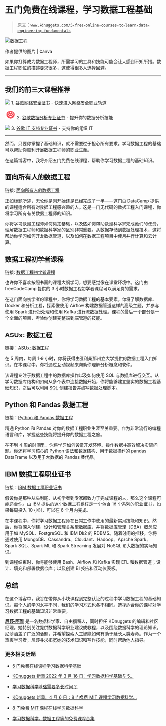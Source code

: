 # 五门免费在线课程，学习数据工程基础

> 原文：[`www.kdnuggets.com/5-free-online-courses-to-learn-data-engineering-fundamentals`](https://www.kdnuggets.com/5-free-online-courses-to-learn-data-engineering-fundamentals)

![数据工程](img/3237c36c633bf05ac8500747ed8786b8b.png)

作者提供的图片 | Canva

如果你打算成为数据工程师，所需学习的工具和技能可能会让人感到不知所措。数据工程职位的描述要求很多，这使得很多人选择回避。

* * *

## 我们的前三大课程推荐

![](img/0244c01ba9267c002ef39d4907e0b8fb.png) 1\. [谷歌网络安全证书](https://www.kdnuggets.com/google-cybersecurity) - 快速进入网络安全职业轨道

![](img/e225c49c3c91745821c8c0368bf04711.png) 2\. [谷歌数据分析专业证书](https://www.kdnuggets.com/google-data-analytics) - 提升你的数据分析技能

![](img/0244c01ba9267c002ef39d4907e0b8fb.png) 3\. [谷歌 IT 支持专业证书](https://www.kdnuggets.com/google-itsupport) - 支持你的组织 IT

* * *

然而，只要你掌握了基础知识，就不需要过于担心所有要求。学习数据工程的基础可以帮助你顺利开展数据工程师的职业生涯。

在这篇博客中，我将介绍五门免费在线课程，帮助你学习数据工程的基础知识。

## 面向所有人的数据工程

链接: [面向所有人的数据工程](https://datacamp.pxf.io/21EmRa)

正如标题所述，无论你是刚开始还是已经完成了一半——这门由 DataCamp 提供的课程适合所有对数据工程感兴趣的人。这是一门无代码的数据工程入门课程，你将学习所有有关数据工程师的知识。

你将学习数据工程师如何奠定基础，以及这如何帮助数据科学家完成他们的任务。理解数据工程师和数据科学家的区别非常重要。从数据存储到数据处理技术，这将帮助你学习如何开发数据管道，以及如何在数据工程项目中使用并行计算和云计算。

## 数据工程初学者课程

链接: [数据工程初学者课程](https://www.youtube.com/watch?v=PHsC_t0j1dU)

也许你不喜欢按照书面的课程大纲学习，想要感觉像在课堂环境中。这门由 freeCodeCamp 提供的 3 小时数据工程初学者课程可以满足你的需求。

在这门面向初学者的课程中，你将学习数据工程的基本要素。你将了解数据库、Docker 和分析工程，探索像使用 Airflow 构建数据管道这样的高级主题，并参与使用 Spark 进行批处理和使用 Kafka 进行流数据处理。课程的最后一个部分是一个全面的项目，考验你创建完整端到端管道的技能。

## ASUx: 数据工程

链接：[ASUx: 数据工程](https://edx.sjv.io/B0rLKx)

在 5 周内，每周 1-9 小时，你将获得由亚利桑那州立大学提供的数据工程入门知识。在本课程中，你将通过互动视频来帮助你理解分析概念和软件。

该课程专注于数据工程中的数据库操作以及如何使用 SQL 与数据库进行交互。从学习数据库结构和如何从多个表中连接数据开始，你将能够建立坚实的数据工程基础知识，之后可以利用 SQL 创建报告并编写数据处理脚本。

## Python 和 Pandas 数据工程

链接：[Python 和 Pandas 数据工程](https://edx.sjv.io/752gbr)

精通 Python 和 Pandas 对你的数据工程职业生涯至关重要。作为非常流行的编程语言和库，掌握这些技能将提升你的数据工程之旅。

在不到 4 周的时间里，你将学习如何设置开发环境、操作数据并高效解决实际问题。你还将学习核心的 Python 语法和数据结构、用于数据操作的 pandas DataFrame 以及用于大数据的 Pandas 替代品。

## IBM 数据工程职业证书

链接：[IBM 数据工程职业证书](https://imp.i384100.net/PyXGaX)

假设你是那种从头到尾、从初学者到专家都致力于完成课程的人，那么这个课程可能适合你。由 IBM 提供的这个数据工程课程是一个包含 16 个系列的职业证书，如果每周投入 10 小时，可以在 6 个月内完成。

在本课程中，你将学习数据工程师在日常工作中使用的最新实用技能和知识。然后，你将深入创建、设计和管理关系型数据库，并将数据库管理（DBA）概念应用于如 MySQL、PostgreSQL 和 IBM Db2 的 RDBMS。随着时间的推移，你将通过使用 MongoDB、Cassandra、Cloudant、Hadoop、Apache Spark、Spark SQL、Spark ML 和 Spark Streaming 发展对 NoSQL 和大数据的实际知识。

到课程结束时，你将能够使用 Bash、Airflow 和 Kafka 实现 ETL 和数据管道；设计、填充和部署数据仓库；以及创建 BI 报告和互动仪表板。

## 总结

在这个博客中，我旨在带你从小块课程到完整认证的过程中学习数据工程的基础知识。每个人的学习水平不同，我们的学习方式也各不相同。选择适合你的课程对学习数据工程的基础知识非常重要。

[](https://www.linkedin.com/in/nisha-arya-ahmed/)****[尼莎·阿雅](https://www.linkedin.com/in/nisha-arya-ahmed/)**** 是一名数据科学家、自由撰稿人，同时担任 KDnuggets 的编辑和社区经理。她特别关注提供数据科学职业建议或教程，以及围绕数据科学的理论知识。尼莎涵盖了广泛的话题，并希望探索人工智能如何有助于延长人类寿命。作为一个热衷学习者，尼莎寻求拓宽她的技术知识和写作技能，同时帮助他人指导。

### 更多相关话题

+   [5 门免费在线课程学习数据科学基础](https://www.kdnuggets.com/5-free-online-courses-to-learn-data-science-fundamentals)

+   [KDnuggets 新闻 2022 年 3 月 16 日：学习数据科学基础与 5…](https://www.kdnuggets.com/2022/n11.html)

+   [学习数据科学基础需要多长时间？](https://www.kdnuggets.com/2022/03/long-take-learn-data-science-fundamentals.html)

+   [KDnuggets 新闻，4 月 6 日：8 门免费 MIT 课程学习数据科学…](https://www.kdnuggets.com/2022/n14.html)

+   [8 门免费 MIT 课程在线学习数据科学](https://www.kdnuggets.com/2022/03/8-free-mit-courses-learn-data-science-online.html)

+   [学习数据科学、数据工程等的免费课程合集](https://www.kdnuggets.com/collection-of-free-courses-to-learn-data-science-data-engineering-machine-learning-mlops-and-llmops)

